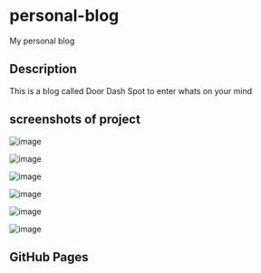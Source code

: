 # personal-blog
My personal blog

## Description
This is a blog called Door Dash Spot to enter whats on your mind

## screenshots of project
![image](https://github.com/CJ237/personal-blog/assets/79546904/7c294e15-67cf-4e21-958e-33fb3473b520)

![image](https://github.com/CJ237/personal-blog/assets/79546904/4f03264a-6f1f-4959-b622-da11d90d95b5)

![image](https://github.com/CJ237/personal-blog/assets/79546904/02fc5e35-e2db-42cb-a9ed-7c50fbfd2351)

![image](https://github.com/CJ237/personal-blog/assets/79546904/6e5da807-2d3a-4cee-8f04-bac3ce81faf9)

![image](https://github.com/CJ237/personal-blog/assets/79546904/7a95867f-3a60-4f72-a0df-fc4b40e7aa43)

![image](https://github.com/CJ237/personal-blog/assets/79546904/0cd66442-e5e8-4a98-8cbb-a7c99f0de2b7)

## GitHub Pages


